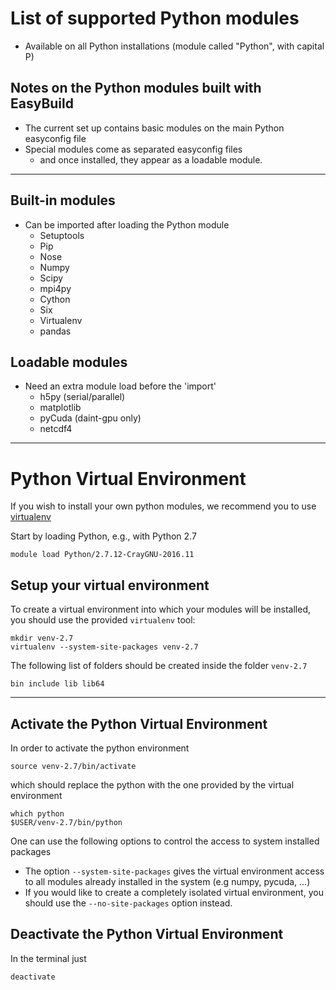 # List of supported Python modules 

* Available on all Python installations (module called "Python", with capital P)

## Notes on the Python modules built with EasyBuild 

* The current set up contains basic modules on the main Python easyconfig file 
* Special modules come as separated easyconfig files 
  * and once installed, they appear as a loadable module.

---

## Built-in modules

* Can be imported after loading the Python module    
  * Setuptools 
  * Pip
  * Nose 
  * Numpy 
  * Scipy 
  * mpi4py 
  * Cython  
  * Six  
  * Virtualenv 
  * pandas  

## Loadable modules

* Need an extra module load before the 'import'
  * h5py (serial/parallel) 
  * matplotlib 
  * pyCuda  (daint-gpu only)
  * netcdf4 

---

# Python Virtual Environment

If you wish to install your own python modules, we recommend you to use [virtualenv](http://docs.python-guide.org/en/latest/dev/virtualenvs/) 

Start by loading Python, e.g., with Python 2.7

```
module load Python/2.7.12-CrayGNU-2016.11
```

## Setup your virtual environment

To create a virtual environment into which your modules will be installed,
you should use the provided `virtualenv` tool:

```
mkdir venv-2.7
virtualenv --system-site-packages venv-2.7
```

The following list of folders should be created inside the folder `venv-2.7`
```
bin include lib lib64
```

---

## Activate the Python Virtual Environment

In order to activate the python environment
```
source venv-2.7/bin/activate
```

which should replace the python with the one provided by the virtual environment
```
which python
$USER/venv-2.7/bin/python
```

One can use the following options to control the access to system installed packages

* The option `--system-site-packages` gives the virtual environment access to all modules already installed in the system (e.g numpy, pycuda, ...)
* If you would like to create a completely isolated virtual environment, you should use the ``--no-site-packages`` option instead.

## Deactivate the Python Virtual Environment

In the terminal just

```
deactivate
```

